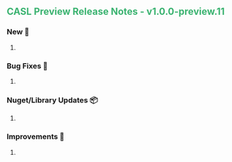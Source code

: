 ## <span style='color:mediumseagreen;font-weight:bold'>CASL Preview Release Notes - v1.0.0-preview.11</span>

### **New** 🎉

1. 

### **Bug Fixes** 🐛

1. 

### **Nuget/Library Updates** 📦

1. 

### **Improvements** 🌟

1. 
